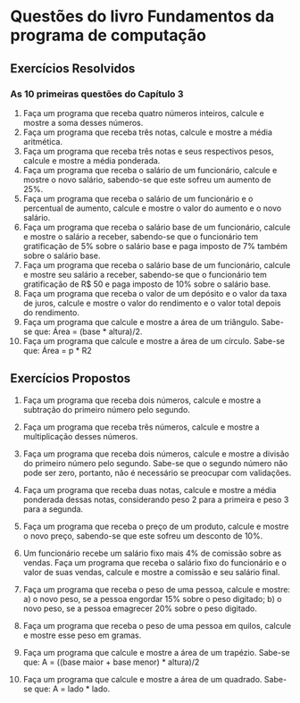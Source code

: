 # Questões do livro Fundamentos da programa de computação

## Exercícios Resolvidos
### As 10 primeiras questões do Capítulo 3

1. Faça um programa que receba quatro números inteiros, calcule e mostre a soma desses números.
2. Faça um programa que receba três notas, calcule e mostre a média aritmética.
3. Faça um programa que receba três notas e seus respectivos pesos, calcule e mostre a média ponderada.
4. Faça um programa que receba o salário de um funcionário, calcule e mostre o novo salário, sabendo-se que este sofreu um aumento de 25%.
5. Faça um programa que receba o salário de um funcionário e o percentual de aumento, calcule e mostre o valor do aumento e o novo salário.
6. Faça um programa que receba o salário base de um funcionário, calcule e mostre o salário a receber, sabendo-se que o funcionário tem gratificação de 5% sobre o salário base e paga imposto de 7% também sobre o salário base.
7. Faça um programa que receba o salário base de um funcionário, calcule e mostre seu salário a receber, sabendo-se que o funcionário tem gratificação de R$ 50 e paga imposto de 10% sobre o salário base.
8. Faça um programa que receba o valor de um depósito e o valor da taxa de juros, calcule e mostre o valor do rendimento e o valor total depois do rendimento.
9. Faça um programa que calcule e mostre a área de um triângulo. Sabe-se que: Área = (base * altura)/2.
10. Faça um programa que calcule e mostre a área de um círculo. Sabe-se que: Área = p * R2

## Exercícios Propostos
1. Faça um programa que receba dois números, calcule e mostre a subtração do primeiro número pelo segundo.
2. Faça um programa que receba três números, calcule e mostre a multiplicação desses números.
3. Faça um programa que receba dois números, calcule e mostre a divisão do primeiro número pelo segundo. Sabe-se que o segundo número não pode ser zero, portanto, não é necessário se preocupar com validações.
4. Faça um programa que receba duas notas, calcule e mostre a média ponderada dessas notas, considerando peso 2 para a primeira e peso 3 para a segunda.
5. Faça um programa que receba o preço de um produto, calcule e mostre o novo preço, sabendo-se que este sofreu um desconto de 10%.
6. Um funcionário recebe um salário fixo mais 4% de comissão sobre as vendas. Faça um programa que receba o salário fixo do funcionário e o valor de suas vendas, calcule e mostre a comissão e seu salário final.
7. Faça um programa que receba o peso de uma pessoa, calcule e mostre:
a) o novo peso, se a pessoa engordar 15% sobre o peso digitado;
b) o novo peso, se a pessoa emagrecer 20% sobre o peso digitado.

8. Faça um programa que receba o peso de uma pessoa em quilos, calcule e mostre esse peso em gramas.
9. Faça um programa que calcule e mostre a área de um trapézio.
Sabe-se que: A = ((base maior + base menor) * altura)/2
10. Faça um programa que calcule e mostre a área de um quadrado. Sabe-se que: A = lado * lado.
